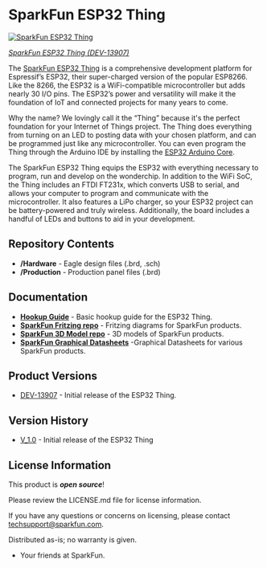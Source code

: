 SparkFun ESP32 Thing
========================================

[![SparkFun ESP32 Thing](https://cdn.sparkfun.com//assets/parts/1/1/5/6/4/13907-01.jpg)](https://www.sparkfun.com/products/13907)

[*SparkFun ESP32 Thing (DEV-13907)*](https://www.sparkfun.com/products/13907)

The [SparkFun ESP32 Thing](https://www.sparkfun.com/products/13907) is a comprehensive development platform for Espressif’s ESP32, their super-charged version of the popular ESP8266. Like the 8266, the ESP32 is a WiFi-compatible microcontroller but adds nearly 30 I/O pins. The ESP32’s power and versatility will make it the foundation of IoT and connected projects for many years to come.

Why the name? We lovingly call it the “Thing” because it's the perfect foundation for your Internet of Things project. The Thing does everything from turning on an LED to posting data with your chosen platform, and can be programmed just like any microcontroller. You can even program the Thing through the Arduino IDE by installing the [ESP32 Arduino Core](https://learn.sparkfun.com/tutorials/esp32-thing-hookup-guide#installing-the-esp32-arduino-core).

The SparkFun ESP32 Thing equips the ESP32 with everything necessary to program, run and develop on the wonderchip. In addition to the WiFi SoC, the Thing includes an FTDI FT231x, which converts USB to serial, and allows your computer to program and communicate with the microcontroller. It also features a LiPo charger, so your ESP32 project can be battery-powered and truly wireless. Additionally, the board includes a handful of LEDs and buttons to aid in your development.

Repository Contents
-------------------

* **/Hardware** - Eagle design files (.brd, .sch)
* **/Production** - Production panel files (.brd)

Documentation
--------------
* **[Hookup Guide](https://learn.sparkfun.com/tutorials/esp32-thing-hookup-guide)** - Basic hookup guide for the ESP32 Thing.
* **[SparkFun Fritzing repo](https://github.com/sparkfun/Fritzing_Parts)** - Fritzing diagrams for SparkFun products.
* **[SparkFun 3D Model repo](https://github.com/sparkfun/3D_Models)** - 3D models of SparkFun products. 
* **[SparkFun Graphical Datasheets](https://github.com/sparkfun/Graphical_Datasheets)** -Graphical Datasheets for various SparkFun products.

Product Versions
----------------
* [DEV-13907](https://www.sparkfun.com/products/13907) - Initial release of the ESP32 Thing.

Version History
---------------
* [V_1.0](https://github.com/sparkfun/ESP32_Thing/releases/tag/V_1.0) - Initial release of the ESP32 Thing

License Information
-------------------

This product is _**open source**_! 

Please review the LICENSE.md file for license information. 

If you have any questions or concerns on licensing, please contact techsupport@sparkfun.com.

Distributed as-is; no warranty is given.

- Your friends at SparkFun.
